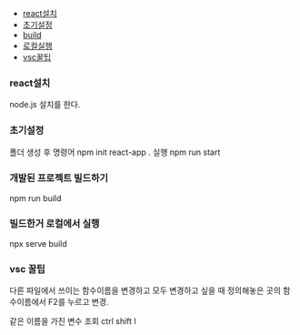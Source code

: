 - [react설치](#react설치)
- [초기설정](#초기설정)
- [build](#개발된-프로젝트-빌드하기)
- [로컬실행](#빌드한거-로컬에서-실행)
- [vsc꿀팁](#vsc-꿀팁)
### react설치

node.js 설치를 한다.

### 초기설정

폴더 생성 후 명령어 npm init react-app .
실행 npm run start

### 개발된 프로젝트 빌드하기

npm run build

### 빌드한거 로컬에서 실행

npx serve build

### vsc 꿀팁

다른 파일에서 쓰이는 함수이름을 변경하고 모두 변경하고 싶을 때 정의해놓은 곳의 함수이름에서 F2를 누르고 변경.

같은 이름을 가진 변수 조회 ctrl shift l
